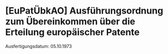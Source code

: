 # [EuPatÜbkAO] Ausführungsordnung zum Übereinkommen über die Erteilung europäischer Patente

Ausfertigungsdatum: 05.10.1973

 